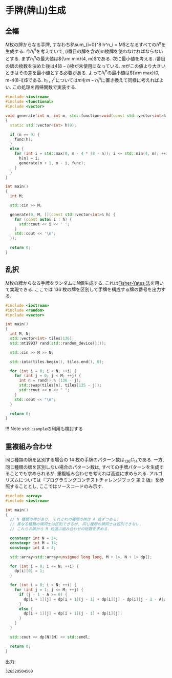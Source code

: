 # 手牌(牌山)生成

## 全幅

$M$枚の牌からなる手牌, すなわち$\sum_{i=0}^8 h^n_i = M$となるすべての$h^n$を生成する. 今$h^n_i$を考えていて, ($i$番目の牌を含め)$m$枚牌を使わなければならないとする. まず$h^n_i$の最大値は${\rm min}(4, m)$である. 次に最小値を考える. $i$番目の牌の枚数を決めた後は$4(8-i)$枚が未使用になっている. $m$がこの値より大きいときはその差を最小値とする必要がある. よって$h^n_i$の最小値は${\rm max}(0, m-4(8-i))$である. $h^n_{i+1}$については$m$を$m-h^n_i$に置き換えて同様に考えればよい. この処理を再帰関数で実装する.

```cpp
#include <iostream>
#include <functional>
#include <vector>

void generate(int n, int m, std::function<void(const std::vector<int>&)> func)
{
  static std::vector<int> h(9);

  if (n == 9) {
    func(h);
  }
  else {
    for (int i = std::max(0, m - 4 * (8 - n)); i <= std::min(4, m); ++i) {
      h[n] = i;
      generate(n + 1, m - i, func);
    }
  }
}

int main()
{
  int M;

  std::cin >> M;

  generate(0, M, [](const std::vector<int>& h) {
    for (const auto& i : h) {
      std::cout << i << ' ';
    }
    std::cout << '\n';
  });

  return 0;
}
```

## 乱択

$M$枚の牌からなる手牌をランダムに$N$個生成する. これは[Fisher-Yates 法](https://ja.wikipedia.org/wiki/%E3%83%95%E3%82%A3%E3%83%83%E3%82%B7%E3%83%A3%E3%83%BC%E2%80%93%E3%82%A4%E3%82%A7%E3%83%BC%E3%83%84%E3%81%AE%E3%82%B7%E3%83%A3%E3%83%83%E3%83%95%E3%83%AB)を用いて実現できる. ここでは 136 枚の牌を区別して手牌を構成する牌の番号を出力する.

```cpp
#include <iostream>
#include <random>
#include <vector>

int main()
{
  int M, N;
  std::vector<int> tiles(136);
  std::mt19937 rand(std::random_device{}());

  std::cin >> M >> N;

  std::iota(tiles.begin(), tiles.end(), 0);

  for (int i = 0; i < N; ++i) {
    for (int j = 0; j < M; ++j) {
      int n = rand() % (136 - j);
      std::swap(tiles[n], tiles[135 - j]);
      std::cout << n << " ";
    }
    std::cout << "\n";
  }

  return 0;
}
```

!!! Note
`std::sample`の利用も検討する

## 重複組み合わせ

同じ種類の牌を区別する場合の 14 枚の手牌のパターン数は$_{136}C_{14}$である. 一方, 同じ種類の牌を区別しない場合のパターン数は, すべての手牌パターンを生成することでも求められるが, 重複組み合わせを考えれば高速に求められる. アルゴリズムについては『プログラミングコンテストチャレンジブック 第 2 版』を参照することとし, ここではソースコードのみ示す.

```cpp
#include <array>
#include <iostream>

int main()
{
  // N 種類の牌があり, それぞれの種類の牌は A 枚ずつある.
  // 異なる種類の牌同士は区別できるが, 同じ種類の牌同士は区別できない.
  // これらの牌から M 枚選ぶ組み合わせの総数を求める.

  constexpr int N = 34;
  constexpr int M = 14;
  constexpr int A = 4;

  std::array<std::array<unsigned long long, M + 1>, N + 1> dp{};

  for (int i = 0; i <= N; ++i) {
    dp[i][0] = 1;
  }

  for (int i = 0; i < N; ++i) {
    for (int j = 1; j <= M; ++j) {
      if (j - 1 - A >= 0) {
        dp[i + 1][j] = dp[i + 1][j - 1] + dp[i][j] - dp[i][j - 1 - A];
      }
      else {
        dp[i + 1][j] = dp[i + 1][j - 1] + dp[i][j];
      }
    }
  }

  std::cout << dp[N][M] << std::endl;

  return 0;
}
```

出力:

```
326520504500
```
